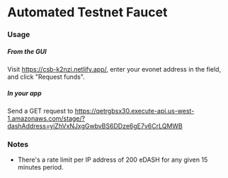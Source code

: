 # Automated Testnet Faucet

### Usage

##### From the GUI

Visit <https://csb-k2nzi.netlify.app/>, enter your evonet address in the field, and click "Request funds".

##### In your app

Send a GET request to <https://qetrgbsx30.execute-api.us-west-1.amazonaws.com/stage/?dashAddress=yiZhVxNJxgGwbvBS6DDze6gE7v6CrLQMWB>

### Notes

* There's a rate limit per IP address of 200 eDASH for any given 15 minutes period.
